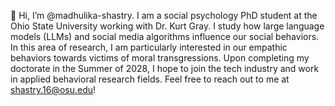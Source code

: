 👋 Hi, I’m @madhulika-shastry. I am a social psychology PhD student at the Ohio State University working with Dr. Kurt Gray. I study how large language models (LLMs) and social media algorithms influence our social behaviors. In this area of research, I am particularly interested in our empathic behaviors towards victims of moral transgressions. Upon completing my doctorate in the Summer of 2028, I hope to join the tech industry and work in applied behavioral research fields. Feel free to reach out to me at shastry.16@osu.edu!

<!---
madhulika-shastry/madhulika-shastry is a ✨ special ✨ repository because its `README.md` (this file) appears on your GitHub profile.
You can click the Preview link to take a look at your changes.
--->
